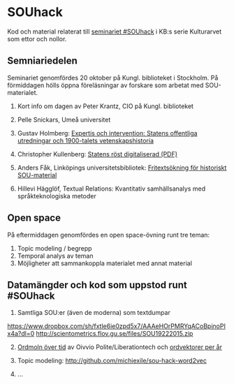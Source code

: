 # SOUhack
Kod och material relaterat till [seminariet #SOUhack](http://www.kb.se/aktuellt/evenemang/2015/SOUhack/) i KB:s serie Kulturarvet som ettor och nollor.

## Semniariedelen
Seminariet genomfördes 20 oktober på Kungl. biblioteket i Stockholm. På förmiddagen hölls öppna föreläsningar av forskare som arbetat med SOU-materialet.

1. Kort info om dagen av Peter Krantz, CIO på Kungl. biblioteket

2. Pelle Snickars, Umeå universitet

3. Gustav Holmberg: [Expertis och intervention: Statens offentliga utredningar och 1900-talets vetenskapshistoria](http://www.gustavholmberg.com/tomrum/wp-content/uploads/2015/sou.pdf)

4. Christopher Kullenberg: [Statens röst digitaliserad (PDF)](http://scientometrics.flov.gu.se/files/kullenberg.pdf)

5. Anders Fåk, Linköpings universitetsbibliotek: [Fritextsökning för historiskt SOU-material](https://github.com/Kungbib/SOUhack/blob/master/presentationer/Fritexts%C3%B6kning%20f%C3%B6r%20historiskt%20SOU-material.pdf)

6. Hillevi Hägglöf, Textual Relations: Kvantitativ samhällsanalys med språkteknologiska metoder


## Open space
På eftermiddagen genomfördes en open space-övning runt tre teman:

1. Topic modeling / begrepp
2. Temporal analys av teman
3. Möjligheter att sammankoppla materialet med annat material
 

## Datamängder och kod som uppstod runt #SOUhack 

1. Samtliga SOU:er (även de moderna) som textdumpar

https://www.dropbox.com/sh/fxtle6ie0zpd5x7/AAAeHOrPMRYqACoBpinoPIx4a?dl=0
http://scientometrics.flov.gu.se/files/SOU19222015.zip

2. [Ordmoln över tid](http://liberationtech.net/demos/sou) av Oivvio Polite/Liberationtech och [ordvektorer per år](http://liberationtech.net/demos/sou2)

3. Topic modeling: http://github.com/michiexile/sou-hack-word2vec

4. ...
